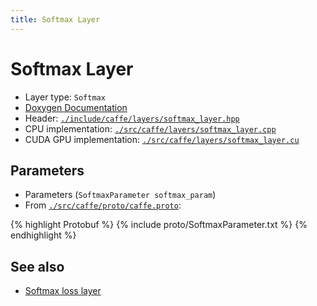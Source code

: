 ```yaml
---
title: Softmax Layer
---
```


# Softmax Layer

* Layer type: `Softmax`
* [Doxygen Documentation](http://caffe.berkeleyvision.org/doxygen/classcaffe_1_1SoftmaxLayer.md)
* Header: [`./include/caffe/layers/softmax_layer.hpp`](https://github.com/BVLC/caffe/blob/master/include/caffe/layers/softmax_layer.hpp)
* CPU implementation: [`./src/caffe/layers/softmax_layer.cpp`](https://github.com/BVLC/caffe/blob/master/src/caffe/layers/softmax_layer.cpp)
* CUDA GPU implementation: [`./src/caffe/layers/softmax_layer.cu`](https://github.com/BVLC/caffe/blob/master/src/caffe/layers/softmax_layer.cu)

## Parameters

* Parameters (`SoftmaxParameter softmax_param`)
* From [`./src/caffe/proto/caffe.proto`](https://github.com/BVLC/caffe/blob/master/src/caffe/proto/caffe.proto):

{% highlight Protobuf %}
{% include proto/SoftmaxParameter.txt %}
{% endhighlight %}

## See also

* [Softmax loss layer](softmaxwithloss.md)
